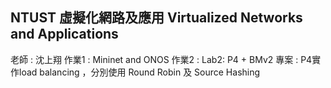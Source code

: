 ## NTUST 虛擬化網路及應用 Virtualized Networks and Applications
老師 : 沈上翔
作業1 : Mininet and ONOS 
作業2 : Lab2: P4 + BMv2
專案 : P4實作load balancing ，分別使用 Round Robin 及 Source Hashing
